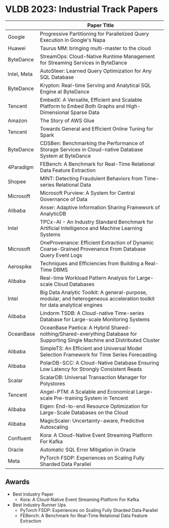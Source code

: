 # VLDB 2023: Industrial Track Papers

|             | Paper Title                                                                                                                 |
| ----------- | --------------------------------------------------------------------------------------------------------------------------- |
| Google      | Progressive Partitioning for Parallelized Query Execution in Google's Napa                                                  |
| Huawei      | Taurus MM: bringing multi-master to the cloud                                                                               |
| ByteDance   | StreamOps: Cloud-Native Runtime Management for Streaming Services in ByteDance                                              |
| Intel, Meta | AutoSteer: Learned Query Optimization for Any SQL Database                                                                  |
| ByteDance   | Krypton: Real-time Serving and Analytical SQL Engine at ByteDance                                                           |
| Tencent     | EmbedX: A Versatile, Efficient and Scalable Platform to Embed Both Graphs and High-Dimensional Sparse Data                  |
| Amazon      | The Story of AWS Glue                                                                                                       |
| Tencent     | Towards General and Efficient Online Tuning for Spark                                                                       |
| ByteDance   | CDSBen: Benchmarking the Performance of Storage Services in Cloud-native Database System at ByteDance                       |
| 4Paradigm   | FEBench: A Benchmark for Real-Time Relational Data Feature Extraction                                                       |
| Shopee      | MINT: Detecting Fraudulent Behaviors from Time-series Relational Data                                                       |
| Microsoft   | Microsoft Purview: A System for Central Governance of Data                                                                  |
| Alibaba     | Anser: Adaptive Information Sharing Framework of AnalyticDB                                                                 |
| Intel       | TPCx-AI - An Industry Standard Benchmark for Artificial Intelligence and Machine Learning Systems                           |
| Microsoft   | OneProvenance: Efficient Extraction of Dynamic Coarse-Grained Provenance From Database Query Event Logs                     |
| Aerospike   | Techniques and Efficiencies from Building a Real-Time DBMS                                                                  |
| Alibaba     | Real-time Workload Pattern Analysis for Large-scale Cloud Databases                                                         |
| Intel       | Big Data Analytic Toolkit: A general-purpose, modular, and heterogeneous acceleration toolkit for data analytical engines   |
| Alibaba     | Lindorm TSDB: A Cloud-native Time-series Database for Large-scale Monitoring Systems                                        |
| OceanBase   | OceanBase Paetica: A Hybrid Shared-nothing/Shared-everything Database for Supporting Single Machine and Distributed Cluster |
| Alibaba     | SimpleTS: An Efficient and Universal Model Selection Framework for Time Series Forecasting                                  |
| Alibaba     | PolarDB-SCC: A Cloud-Native Database Ensuring Low Latency for Strongly Consistent Reads                                     |
| Scalar      | ScalarDB: Universal Transaction Manager for Polystores                                                                      |
| Tencent     | Angel-PTM: A Scalable and Economical Large-scale Pre-training System in Tencent                                             |
| Alibaba     | Eigen: End-to-end Resource Optimization for Large-Scale Databases on the Cloud                                              |
| Alibaba     | MagicScaler: Uncertainty-aware, Predictive Autoscaling                                                                      |
| Confluent   | Kora: A Cloud-Native Event Streaming Platform For Kafka                                                                     |
| Oracle      | Automatic SQL Error Mitigation in Oracle                                                                                    |
| Meta        | PyTorch FSDP: Experiences on Scaling Fully Sharded Data Parallel                                                            |

## Awards

- Best Industry Paper
  - Kora: A Cloud-Native Event Streaming Platform For Kafka
- Best Industry Runner Ups
  - PyTorch FSDP: Experiences on Scaling Fully Sharded Data Parallel
  - FEBench: A Benchmark for Real-Time Relational Data Feature Extraction
